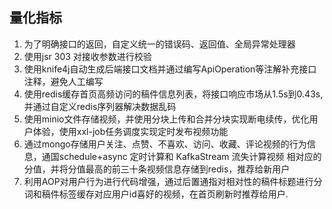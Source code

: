 ## 量化指标

1. 为了明确接口的返回，自定义统一的错误码、返回值、全局异常处理器
2. 使用jsr 303 对接收参数进行校验
3. 使用knife4j自动生成后端接口文档并通过编写ApiOperation等注解补充接口注释，避免人工编写
4. 使用redis缓存首页高频访问的稿件信息列表，将接口响应市场从1.5s到0.43s,并通过自定义redis序列器解决数据乱码
5. 使用minio文件存储视频，并使用分块上传和合并分块实现断电续传，优化用户体验，使用xxl-job任务调度实现定时发布视频功能
6. 通过mongo存储用户关注、点赞、不喜欢、访问、收藏、评论视频的行为信息，通国schedule+async 定时计算和 KafkaStream 流失计算视频
   相对应的分值，并将分值最高的前三十条视频信息存储到redis，推荐给新用户
7. 利用AOP对用户行为进行代码增强，通过后置通指对相对性的稿件标题进行分词和稿件标签缓存对应用户id喜好的视频，在首页刷新时推荐给用户.
